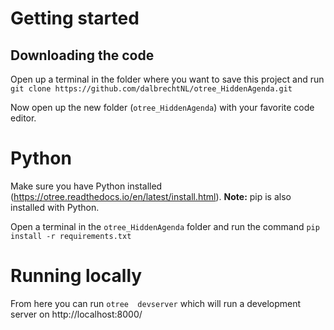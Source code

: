# Getting started
## Downloading the code
Open up a terminal in the folder where you want to save this project and run
`git clone https://github.com/dalbrechtNL/otree_HiddenAgenda.git`

Now open up the new folder (`otree_HiddenAgenda`) with your favorite code editor.

# Python
Make sure you have Python installed (https://otree.readthedocs.io/en/latest/install.html). **Note:** pip is also installed with Python.

Open a terminal in the `otree_HiddenAgenda` folder and run the command `pip install -r requirements.txt`

# Running locally
From here you can run `otree  devserver` which will run a development server on http://localhost:8000/
